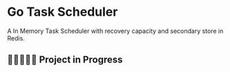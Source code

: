 # Go Task Scheduler
A In Memory Task Scheduler with recovery capacity and secondary store in Redis.

## 🚧🚧🚧🚧🚧 Project in Progress
